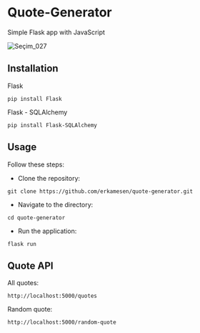 # Quote-Generator
Simple Flask app with JavaScript 

![Seçim_027](https://user-images.githubusercontent.com/120065120/214364896-e43ef3d1-b096-482a-86b7-ca295202a9fb.png)


## Installation

Flask
```
pip install Flask
```
Flask - SQLAlchemy
```
pip install Flask-SQLAlchemy
```

## Usage
Follow these steps:
- Clone the repository: 
```
git clone https://github.com/erkamesen/quote-generator.git
```
- Navigate to the directory: 
```
cd quote-generator
```
- Run the application:
```
flask run
```



## Quote API
All quotes:
```
http://localhost:5000/quotes
```
Random quote:
```
http://localhost:5000/random-quote
```


